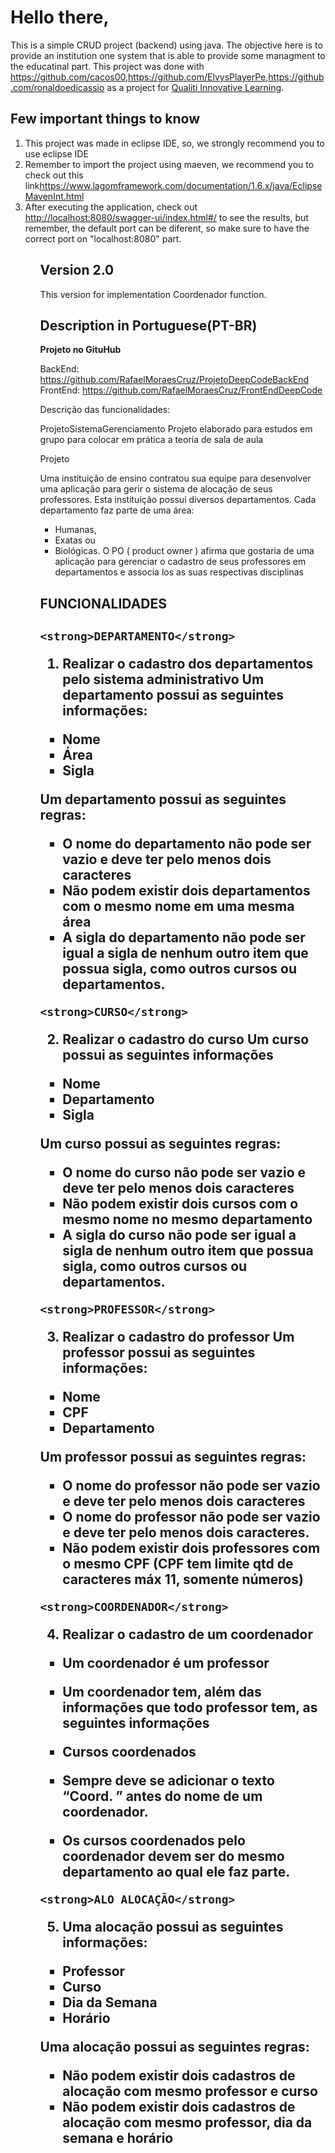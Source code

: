 <h1>Hello there,</h1>

This is a simple CRUD project (backend) using java. The objective here is to provide an institution one system that is able to provide some managment to the educatinal part. This project was done with <a href="https://github.com/cacos00">https://github.com/cacos00</a>,<a href="https://github.com/ElvysPlayerPe">https://github.com/ElvysPlayerPe</a>,<a href="https://github.com/ronaldoedicassio">https://github.com/ronaldoedicassio</a> as a project for <a href="https://www.linkedin.com/company/qualitilearning/"> Qualiti Innovative Learning</a>.

<h2>Few important things to know</h2>
<ol>
  <li>This project was made in eclipse IDE, so, we strongly recommend you to use eclipse IDE</li>
  <li>Remember to import the project using maeven, we recommend you to check out this link<a href="https://www.lagomframework.com/documentation/1.6.x/java/EclipseMavenInt.html">https://www.lagomframework.com/documentation/1.6.x/java/EclipseMavenInt.html</a></li>
  <li>After executing the application, check out <a href="http://localhost:8080/swagger-ui/index.html#/">http://localhost:8080/swagger-ui/index.html#/</a> to see the results, but remember, the default port can be diferent, so make sure to have the correct port on "localhost:8080" part.</li>
<ol>

<h2>Version 2.0</h2>
This version for implementation Coordenador function.

  <h2>Description in Portuguese(PT-BR)</h2>

  <strong>Projeto no GituHub</strong>
  
  BackEnd: https://github.com/RafaelMoraesCruz/ProjetoDeepCodeBackEnd
  <br>
  FrontEnd: https://github.com/RafaelMoraesCruz/FrontEndDeepCode

  Descrição das funcionalidades:

  ProjetoSistemaGerenciamento
  Projeto elaborado para estudos em grupo para colocar em prática a teoria de sala de aula

  Projeto

  Uma instituição de ensino contratou sua equipe para desenvolver uma aplicação para gerir o sistema de alocação de seus professores. Esta instituição possui diversos departamentos. Cada departamento faz parte de uma área:

  - Humanas,
  - Exatas ou
  - Biológicas.
  O PO ( product owner ) afirma que gostaria de uma aplicação para gerenciar o cadastro de seus professores em departamentos e associa los as suas respectivas disciplinas

  <h2>FUNCIONALIDADES<h2>

	<strong>DEPARTAMENTO</strong>
	
  1. Realizar o cadastro dos departamentos pelo sistema administrativo Um departamento possui as seguintes informações:

   - Nome
   - Área
   - Sigla

   Um departamento possui as seguintes regras:

   - O nome do departamento não pode ser vazio e deve ter pelo menos dois caracteres
   - Não podem existir dois departamentos com o mesmo nome em uma mesma área
   - A sigla do departamento não pode ser igual a sigla de nenhum outro item que possua sigla, como outros cursos ou departamentos.

	<strong>CURSO</strong>
  2.  Realizar o cadastro do curso Um curso possui as seguintes informações

   - Nome
   - Departamento
   - Sigla

   Um curso possui as seguintes regras:

   - O nome do curso não pode ser vazio e deve ter pelo menos dois caracteres
   - Não podem existir dois cursos com o mesmo nome no mesmo departamento
   - A sigla do curso não pode ser igual a sigla de nenhum outro item que possua sigla, como outros cursos ou departamentos.

	<strong>PROFESSOR</strong>
  3. Realizar o cadastro do professor Um professor possui as seguintes informações:

   - Nome
   - CPF
   - Departamento

   Um professor possui as seguintes regras:

   - O nome do professor não pode ser vazio e deve ter pelo menos dois caracteres
   - O nome do professor não pode ser vazio e deve ter pelo menos dois caracteres. 
   - Não podem existir dois professores com o mesmo CPF (CPF tem limite qtd de caracteres máx 11, somente números)

	<strong>COORDENADOR</strong>
  4. Realizar o cadastro de um coordenador

   - Um coordenador é um professor
   - Um coordenador tem, além das informações que todo professor tem, as seguintes informações

   - Cursos coordenados
   - Sempre deve se adicionar o texto “Coord. ” antes do nome de um coordenador.
   - Os cursos coordenados pelo coordenador devem ser do mesmo departamento ao qual ele faz parte.

	<strong>ALO ALOCAÇÃO</strong>
  5. Uma alocação possui as seguintes informações:

   - Professor
   - Curso
   - Dia da Semana
   - Horário

   Uma alocação possui as seguintes regras:

   - Não podem existir dois cadastros de alocação com mesmo professor e curso
   - Não podem existir dois cadastros de alocação com mesmo professor, dia da semana e horário
